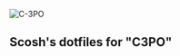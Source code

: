 ![C-3PO](http://img.lum.dolimg.com/v1/images/C-3PO-See-Threepio_68fe125c.jpeg?region=0%2C1%2C1408%2C792&width=768)

## Scosh's dotfiles for "C3PO"
